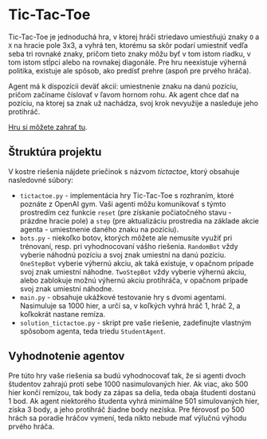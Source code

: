 # Tic-Tac-Toe

Tic-Tac-Toe je jednoduchá hra, v ktorej hráči striedavo umiestňujú znaky `O` a `X` na hracie pole 3x3, a vyhrá ten, ktorému sa skôr podarí umiestniť vedľa seba tri rovnaké znaky, pričom tieto znaky môžu byť v tom istom riadku, v tom istom stĺpci alebo na rovnakej diagonále. Pre hru neexistuje výherná politika, existuje ale spôsob, ako predísť prehre (aspoň  pre prvého hráča).

Agent má k dispozícii deväť akcií: umiestnenie znaku na danú pozíciu, pričom začíname číslovať v ľavom hornom rohu. Ak agent chce dať na pozíciu, na ktorej sa znak už nachádza, svoj krok nevyužije a nasleduje jeho protihráč.

[Hru si môžete zahrať tu](https://playtictactoe.org).

## Štruktúra projektu
V kostre riešenia nájdete priečinok s názvom *tictactoe*, ktorý obsahuje nasledovné súbory:

* `tictactoe.py` - implementácia hry Tic-Tac-Toe s rozhraním, ktoré poznáte z OpenAI gym. Vaši agenti môžu komunikovať s týmto prostredím cez funkcie `reset` (pre získanie počiatočného stavu - prázdne hracie pole) a `step` (pre aktualizáciu prostredia na základe akcie agenta - umiestnenie daného znaku na pozíciu).
* `bots.py` - niekoľko botov, ktorých môžete ale nemusíte využiť pri trénovaní, resp. pri vyhodnocovaní vášho riešenia. `RandomBot` vždy vyberie náhodnú pozíciu a svoj znak umiestní na danú pozíciu. `OneStepBot` vyberie výhernú akciu, ak taká existuje, v opačnom prípade svoj znak umiestní náhodne. `TwoStepBot` vždy vyberie výhernú akciu, alebo zablokuje možnú výhernú akciu protihráča, v opačnom prípade svoj znak umiestní náhodne.
* `main.py` - obsahuje ukážkové testovanie hry s dvomi agentami. Nasimuluje sa 1000 hier, a určí sa, v koľkých vyhrá hráč 1, hráč 2, a koľkokrát nastane remíza.
* `solution_tictactoe.py` - skript pre vaše riešenie, zadefinujte vlastným spôsobom agenta, teda triedu `StudentAgent`.

## Vyhodnotenie agentov
Pre túto hry vaše riešenia sa budú vyhodnocovať tak, že si agenti dvoch študentov zahrajú proti sebe 1000 nasimulovaných hier. Ak viac, ako 500 hier končí remízou, tak body za zápas sa delia, teda obaja študenti dostanú 1 bod. Ak agent niektorého študenta vyhrá minimálne 501 simulovaných hier, získa 3 body, a jeho protihráč žiadne body nezíska. Pre férovosť po 500 hrách sa poradie hráčov vymení, teda nikto nebude mať výlučnú výhodu prvého hráča.
